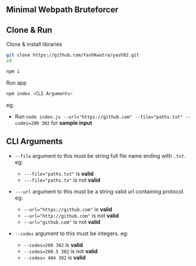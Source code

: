 ## Minimal Webpath Bruteforcer

## Clone & Run

Clone & install libraries
```bash
git clone https://github.com/YashKwatra/yash92.git
cd 

npm i
```

Run app
```bash
npm index <CLI Arguments>
```

eg:
- Run ```node index.js --url="https://github.com" --file="paths.txt" --codes=200 302``` for **sample input**

## CLI Arguments
- ```--file``` argument to this must be string full file name ending with ```.txt```. eg: 
    - ```---file="paths.txt"``` is **valid**
    - ```---file="paths.tx"``` is not **valid**

- ```---url``` argument to this must be a string valid url containing protocol. eg: 
    - ```--url="https://github.com"``` is **valid**
    - ```--url="http://github.com"``` is not **valid**
    - ```--url="github.com"``` is not **valid**

- ```--codes``` argument to this must be integers. eg:  
    - ```--codes=200 302``` is **valid**
    - ```--codes=200.5 302``` is not **valid**
    - ```--codes= 404 302``` is **valid**
